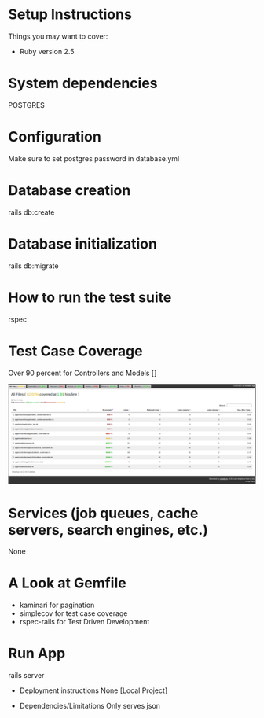 # Setup Instructions

Things you may want to cover:

* Ruby version
  2.5

# System dependencies
  POSTGRES

# Configuration
  Make sure to set postgres password in database.yml

# Database creation
  rails db:create

# Database initialization
  rails db:migrate

# How to run the test suite
  rspec

# Test Case Coverage
  Over 90 percent for Controllers and Models  []

  ![myimage-alt-tag](https://raw.githubusercontent.com/thezainsaleem/concerts-manager/main/Screenshot%20from%202021-01-30%2022-12-54.png)

# Services (job queues, cache servers, search engines, etc.)
  None

# A Look at Gemfile
  - kaminari for pagination
  - simplecov for test case coverage
  - rspec-rails for Test Driven Development

# Run App
  rails server

* Deployment instructions
  None [Local Project]

* Dependencies/Limitations
  Only serves json



